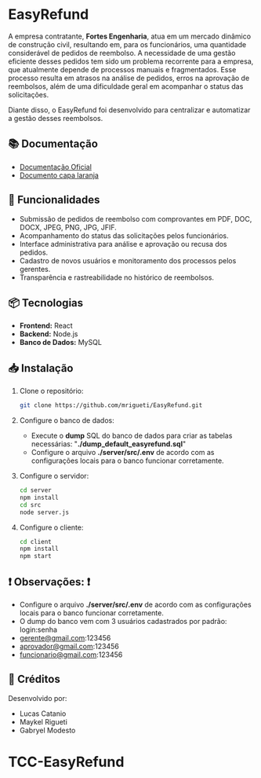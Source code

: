 # EasyRefund  

A empresa contratante, **Fortes Engenharia**, atua em um mercado dinâmico de construção civil, resultando em, para os funcionários, uma quantidade considerável de pedidos de reembolso. A necessidade de uma gestão eficiente desses pedidos tem sido um problema recorrente para a empresa, que atualmente depende de processos manuais e fragmentados. Esse processo resulta em atrasos na análise de pedidos, erros na aprovação de reembolsos, além de uma dificuldade geral em acompanhar o status das solicitações.  

Diante disso, o EasyRefund foi desenvolvido para centralizar e automatizar a gestão desses reembolsos.  

## 📚 Documentação

- [Documentação Oficial](https://1drv.ms/w/c/4ed1ea9f0f948f60/Eb4oIZI0jVlKgbZJKh6vSCMBTPHRljczK-0YZzuzz9Bzaw?e=pizQ0u)
- [Documento capa laranja](https://1drv.ms/w/c/4ed1ea9f0f948f60/EVqzs2ryQv9BlHuTHN6Wq5cB0_LsU3GFHFPkgx_yHUeAeA?e=fK72Wo)

## 🚀 Funcionalidades  

- Submissão de pedidos de reembolso com comprovantes em PDF, DOC, DOCX, JPEG, PNG, JPG, JFIF.  
- Acompanhamento do status das solicitações pelos funcionários.  
- Interface administrativa para análise e aprovação ou recusa dos pedidos.  
- Cadastro de novos usuários e monitoramento dos processos pelos gerentes.  
- Transparência e rastreabilidade no histórico de reembolsos.  

## 📦 Tecnologias  

- **Frontend:** React  
- **Backend:** Node.js  
- **Banco de Dados:** MySQL  

## 📥 Instalação  

1. Clone o repositório:  
   ```bash
   git clone https://github.com/mrigueti/EasyRefund.git
   ```  

2. Configure o banco de dados:  
   - Execute o **dump** SQL do banco de dados para criar as tabelas necessárias: "**./dump_default_easyrefund.sql**"
   - Configure o arquivo **./server/src/.env** de acordo com as configurações locais para o banco funcionar corretamente.

3. Configure o servidor:  
   ```bash
   cd server  
   npm install  
   cd src  
   node server.js  
   ```  

4. Configure o cliente:  
   ```bash
   cd client  
   npm install  
   npm start  
   ```  

## ❗ Observações: ❗
   - Configure o arquivo **./server/src/.env** de acordo com as configurações locais para o banco funcionar corretamente.
   - O dump do banco vem com 3 usuários cadastrados por padrão: login:senha
   - gerente@gmail.com:123456
   - aprovador@gmail.com:123456
   - funcionario@gmail.com:123456

## 📜 Créditos  

Desenvolvido por:  
- Lucas Catanio  
- Maykel Rigueti  
- Gabryel Modesto  
# TCC-EasyRefund
